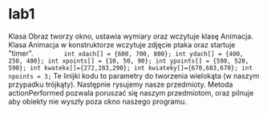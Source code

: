 # lab1
Klasa Obraz tworzy okno, ustawia wymiary oraz wczytuje klasę Animacja.
Klasa Animacja w konstruktorze wczytuje zdjęcie ptaka oraz startuje "timer". 
`        int xdach[] = {600, 700, 800};
        int ydach[] = {400, 250, 400};
        int xpoints[] = {10, 50, 90};
        int ypoints[] = {590, 520, 590};
        int kwatekx[]={272,283,290};
        int kwiateky[]={670,683,670};
        int npoints = 3;`
        Te linijki kodu to parametry do tworzenia wielokąta (w naszym przypadku trójkąty).
        Następnie rysujemy nasze przedmioty.
        Metoda actionPerformed pozwala poruszać się naszym przedmiotom, oraz pilnuje aby obiekty nie wyszły poza okno naszego programu.
